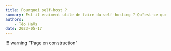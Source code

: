 ```yaml
---
title: Pourquoi self-host ?
summary: Est-il vraiment utile de faire du self-hosting ? Qu'est-ce que j'y gagne ?
authors:
    - Téo Haÿs
date: 2023-05-17
---
```

!!! warning "Page en construction"